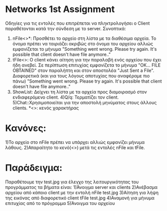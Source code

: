 Networks 1st Assignment
========
Οδηγίες για τις εντολές που επιτρέπεται να πληκτρολογήσει ο Client παραθέτονται κατά την σύνδεση με το server. Συνοπτικά:
1) nFile<>*<Name of file>: Προσθέτει το αρχείο <Name of file> στη λίστα με τα διαθέσιμα αρχεία. Το όνομα πρέπει να ταιριάζει ακριβώς στο όνομα του αρχείου αλλιώς εμφανίζεται το μήνυμα "Something went wrong. Please try again. It's possible that client doesn't have file anymore.." 
2) tFile<><Name of file>: Ο client κάνει αίτηση για την παραλαβή ενός αρχείου που έχει ήδη ανεβεί. Σε περίπτωση επιτυχίας εμφανίζετα το μήνυμα "OK... FILE OBTAINED" στον παραλήπτη και στον αποστολέα "Just Sent a File". Διαφορετικά (και για τους λόγους αποτυχίας που αναφέραμε πιο πάνω) "Something went wrong. Please try again. It's possible that client doesn't have file anymore.." 
3) ShowList: Δείχνει τη λίστα με τα αρχεία προς διαμοιρασμό στον ενδιαφερόμενο client.
4)Q/q: Τερματίζει τον client.
5)Chat:<Message>:Χρησιμοποιείται για την αποστολή μηνύματος στους άλλους clients.
*<>: κενός χαρακτήρας

Κανόνες:
========

1)Το αρχείο στο nFile πρέπει να υπάρχει αλλιώς εμφανίζει μήνυμα λάθους.
2)Απαραίτητο το κενό(<>) μετά τις εντολές nFile και tFile.

Παράδειγμα:
========
Παραθέτουμε την test.jpg για έλεγχο της λειτουργικότητας του προγράμματος τα βήματα είναι:
1)Άνοιγμα server και clients
2)Ανέβασμα αρχείου από κάποιο client με την εντολή nFile test.jpg
3)Αίτηση για λήψη της εικόνας από διαφορετικό client tFile test.jpg
4)Αναμονή για μήνυμα επιτυχίας από το πρόγραμμα
5)Άνοιγμα του αρχείου

